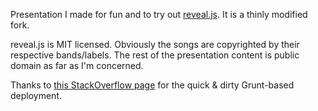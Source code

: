 
Presentation I made for fun and to try out [reveal.js](https://github.com/hakimel/reveal.js). It is a thinly modified fork. 

reveal.js is MIT licensed. Obviously the songs are copyrighted by their respective bands/labels. The rest of the presentation content is public domain as far as I'm concerned. 

Thanks to [this StackOverflow page](http://stackoverflow.com/questions/13784600/how-to-deploy-node-app-that-uses-grunt-to-heroku) for the quick & dirty Grunt-based deployment. 